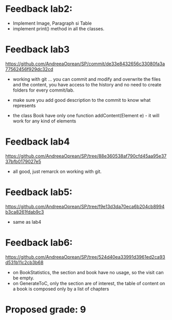 # Feedback lab2:
- Implement Image, Paragraph si Table
- implement print() method in all the classes.

# Feedback lab3 
https://github.com/AndreeaOprean/SP/commit/de33e8432656c33080fa3a77562456f929dc32cd

- working with git ... you can commit and modify and overwrite the files and the content, you have access to the history and no need to create folders for every commit/lab.
- make sure you add good description to the commit to know what represents


- the class Book have only one function addContent(Element e) - it will work for any kind of elements

# Feedback lab4 
https://github.com/AndreeaOprean/SP/tree/88e360538af790cfd45aa95e3737bfb0179027e5

- all good, just remarck on working with git. 

# Feedback lab5:
https://github.com/AndreeaOprean/SP/tree/f9e13d3da70eca6b204cb8994b3ca8261fdab9c3

- same as lab4

# Feedback lab6:
https://github.com/AndreeaOprean/SP/tree/524d40ea33991d3961ed2ca93d531b11c2cb3b68

- on BookStatistics, the section and book have no usage, so the visit can be empty.
- on GenerateToC, only the section are of interest, the table of content on a book is composed only by a list of chapters

# Proposed grade: 9

